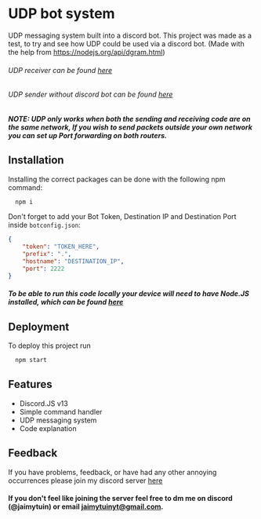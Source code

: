
# UDP bot system

UDP messaging system built into a discord bot. This project was made as a test, to try and see how UDP could be used via a discord bot. (Made with the help from https://nodejs.org/api/dgram.html)

###### UDP receiver can be found [here](https://github.com/JaimyTuin223/UDP-receiver) 
###### UDP sender without discord bot can be found [here](https://github.com/JaimyTuin223/UDP-sender)

##### NOTE: UDP only works when both the sending and receiving code are on the same network, If you wish to send packets outside your own network you can set up Port forwarding on both routers.


## Installation

Installing the correct packages can be done with the following npm command:

```bash
  npm i
```
Don't forget to add your Bot Token, Destination IP and Destination Port inside `botconfig.json`:

```json
{
    "token": "TOKEN_HERE",
    "prefix": ".",
    "hostname": "DESTINATION_IP",
    "port": 2222
}
```
##### To be able to run this code locally your device will need to have Node.JS installed, which can be found [here](https://nodejs.org/en/download)
    
## Deployment

To deploy this project run

```bash
  npm start
```


## Features

- Discord.JS v13
- Simple command handler
- UDP messaging system
- Code explanation 


## Feedback

If you have problems, feedback, or have had any other annoying occurrences please join my discord server [here](https://discord.gg/8KxqWAKCPe)

#### If you don't feel like joining the server feel free to dm me on discord (@jaimytuin) or email jaimytuinyt@gmail.com.

